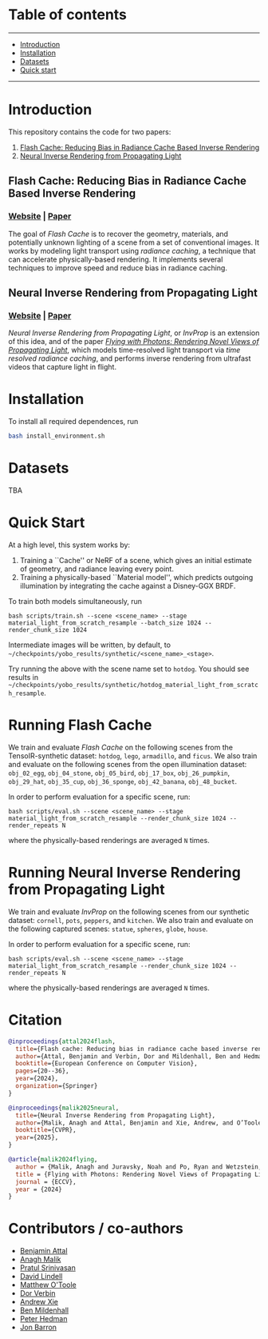 # Table of contents
-----
  * [Introduction](#introduction)
  * [Installation](#installation)
  * [Datasets](#datasets)
  * [Quick start](#quick-start)
------

# Introduction

This repository contains the code for two papers:

1. [Flash Cache: Reducing Bias in Radiance Cache Based Inverse Rendering](https://benattal.github.io/flash-cache/)
2. [Neural Inverse Rendering from Propagating Light](https://anaghmalik.com/InvProp/)

## Flash Cache: Reducing Bias in Radiance Cache Based Inverse Rendering

### [Website](https://benattal.github.io/flash-cache/) |  [Paper](https://benattal.github.io/flash-cache/flash_cache.pdf)

The goal of *Flash Cache* is to recover the geometry, materials, and potentially unknown lighting of a scene from a set of conventional images. It works by modeling light transport using *radiance caching*, a technique that can accelerate physically-based rendering. It implements several techniques to improve speed and reduce bias in radiance caching.

## Neural Inverse Rendering from Propagating Light

### [Website](https://anaghmalik.com/InvProp/) |  [Paper](https://www.arxiv.org/pdf/2506.05347)

*Neural Inverse Rendering from Propagating Light*, or *InvProp* is an extension of this idea, and of the paper [*Flying with Photons: Rendering Novel Views of Propagating Light*](https://anaghmalik.com/FlyingWithPhotons/gallery.html), which models time-resolved light transport via *time resolved radiance caching*, and performs inverse rendering from ultrafast videos that capture light in flight.

# Installation

To install all required dependences, run

```bash
bash install_environment.sh
```

# Datasets
TBA

# Quick Start

At a high level, this system works by:

1. Training a ``Cache'' or NeRF of a scene, which gives an initial estimate of geometry, and radiance leaving every point.
2. Training a physically-based ``Material model'', which predicts outgoing illumination by integrating the cache against a Disney-GGX BRDF.

To train both models simultaneously, run

```
bash scripts/train.sh --scene <scene_name> --stage material_light_from_scratch_resample --batch_size 1024 --render_chunk_size 1024
```

Intermediate images will be written, by default, to `~/checkpoints/yobo_results/synthetic/<scene_name>_<stage>`. 

Try running the above with the scene name set to `hotdog`. You should see results in `~/checkpoints/yobo_results/synthetic/hotdog_material_light_from_scratch_resample`.

# Running Flash Cache

We train and evaluate *Flash Cache* on the following scenes from the TensoIR-synthetic dataset: `hotdog`, `lego`, `armadillo`, and `ficus`. We also train and evaluate on the following scenes from the open illumination dataset: `obj_02_egg`, `obj_04_stone`, `obj_05_bird`, `obj_17_box`, `obj_26_pumpkin`, `obj_29_hat`, `obj_35_cup`, `obj_36_sponge`, `obj_42_banana`, `obj_48_bucket`.

In order to perform evaluation for a specific scene, run:

```
bash scripts/eval.sh --scene <scene_name> --stage material_light_from_scratch_resample --render_chunk_size 1024 --render_repeats N
```

where the physically-based renderings are averaged `N` times.

# Running Neural Inverse Rendering from Propagating Light

We train and evaluate *InvProp* on the following scenes from our synthetic dataset: `cornell`, `pots`, `peppers`, and `kitchen`. We also train and evaluate on the following captured scenes: `statue`, `spheres`, `globe`, `house`.

In order to perform evaluation for a specific scene, run:

```
bash scripts/eval.sh --scene <scene_name> --stage material_light_from_scratch_resample --render_chunk_size 1024 --render_repeats N
```

where the physically-based renderings are averaged `N` times.

# Citation

```bibtex
@inproceedings{attal2024flash,
  title={Flash cache: Reducing bias in radiance cache based inverse rendering},
  author={Attal, Benjamin and Verbin, Dor and Mildenhall, Ben and Hedman, Peter and Barron, Jonathan T and O’Toole, Matthew and Srinivasan, Pratul P},
  booktitle={European Conference on Computer Vision},
  pages={20--36},
  year={2024},
  organization={Springer}
}
```

```bibtex
@inproceedings{malik2025neural,
  title={Neural Inverse Rendering from Propagating Light},
  author={Malik, Anagh and Attal, Benjamin and Xie, Andrew, and O’Toole, Matthew and Lindell, David},
  booktitle={CVPR},
  year={2025},
}
```

```bibtex
@article{malik2024flying,
  author = {Malik, Anagh and Juravsky, Noah and Po, Ryan and Wetzstein, Gordon and Kutulakos, Kiriakos N. and Lindell, David B.},
  title = {Flying with Photons: Rendering Novel Views of Propagating Light},
  journal = {ECCV},
  year = {2024}
}
```

# Contributors / co-authors
- [Benjamin Attal](https://benattal.github.io/)
- [Anagh Malik](https://anaghmalik.com/)
- [Pratul Srinivasan](https://pratulsrinivasan.github.io/)
- [David Lindell](https://davidlindell.com/)
- [Matthew O'Toole](https://www.cs.cmu.edu/~motoole2/)
- [Dor Verbin](https://dorverbin.github.io/)
- [Andrew Xie](https://andrewxie.com/)
- [Ben Mildenhall](https://bmild.github.io/)
- [Peter Hedman](https://phogzone.com/)
- [Jon Barron](https://jonbarron.info/)
